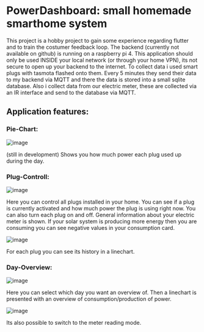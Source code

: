 # PowerDashboard: small homemade smarthome system

This project is a hobby project to gain some experience regarding flutter and to train the costumer feedback loop.
The backend (currently not available on github) is running on a raspberry pi 4.
This application should only be used INSIDE your local network (or through your home VPN), its not secure to open up your backend to the internet.
To collect data i used smart plugs with tasmota flashed onto them. Every 5 minutes they send their data to my backend via MQTT and there the data is stored into a small sqlite database.
Also i collect data from our electric meter, these are collected via an IR interface and send to the database via MQTT.

## Application features: 

### Pie-Chart:

![image](https://github.com/aiko929/PowerDashboard/assets/26790700/8ff8d3a2-1cd3-4e67-8d8d-998885518998)

(still in development)
Shows you how much power each plug used up during the day.

### Plug-Controll:

![image](https://github.com/aiko929/PowerDashboard/assets/26790700/c7e530af-01c4-4d69-ada9-f429fa1b46bd)

Here you can control all plugs installed in your home. You can see if a plug is currently activated and how much power the plug is using right now. You can also turn each plug on and off.
General information about your electric meter is shown. If your solar system is producing more energy then you are consuming you can see negative values in your consumption card.

![image](https://github.com/aiko929/PowerDashboard/assets/26790700/3d5f95f9-56fa-472b-b272-d4806aa805ab)

For each plug you can see its history in a linechart.

### Day-Overview:

![image](https://github.com/aiko929/PowerDashboard/assets/26790700/3fba5e40-f3c5-4ca9-9773-41d5893f870c)

Here you can select which day you want an overview of.
Then a linechart is presented with an overview of consumption/production of power.

![image](https://github.com/aiko929/PowerDashboard/assets/26790700/aac2360e-e14d-4712-bf6c-c80dc7429490)

Its also possible to switch to the meter reading mode.
